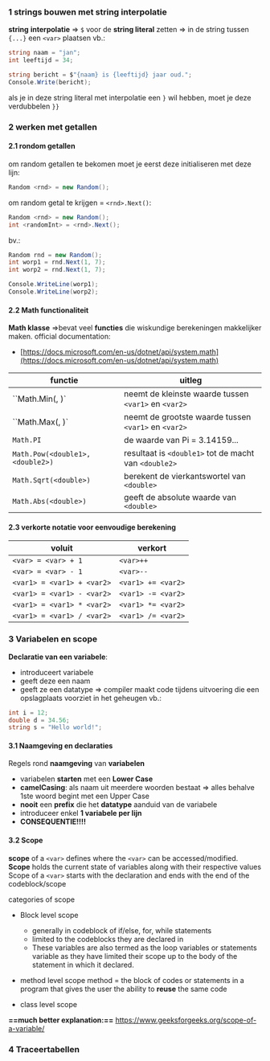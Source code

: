### 1 strings bouwen met string interpolatie
**string** **interpolatie**
=> `$` voor de **string literal** zetten
=> in de string tussen `{...}` een `<var>` plaatsen
vb.:
```c#
string naam = "jan";
int leeftijd = 34;

string bericht = $"{naam} is {leeftijd} jaar oud.";
Console.Write(bericht);
```
als je in deze string literal met interpolatie een `}` wil hebben, moet je deze verdubbelen `}}`

### 2 werken met getallen
#### 2.1 rondom getallen
om random getallen te bekomen moet je eerst deze initialiseren met deze lijn:
```C#
Random <rnd> = new Random();
```

om random getal te krijgen = `<rnd>.Next()`:
```c#
Random <rnd> = new Random();
int <randomInt> = <rnd>.Next();
```

bv.:
```C#
Random rnd = new Random(); 
int worp1 = rnd.Next(1, 7); 
int worp2 = rnd.Next(1, 7);

Console.WriteLine(worp1);
Console.WriteLine(worp2);
```

#### 2.2 Math functionaliteit

**Math klasse**
=>bevat veel **functies** die wiskundige berekeningen makkelijker maken.
official documentation:
- [https://docs.microsoft.com/en-us/dotnet/api/system.math](https://docs.microsoft.com/en-us/dotnet/api/system.math)

| functie                          | uitleg                                                |
| -------------------------------- | ----------------------------------------------------- |
| ``Math.Min(<var1>, <var2>)`      | neemt de kleinste waarde tussen `<var1>` en `<var2>`  |
| ``Math.Max(<var1>, <var2>)`      | neemt de grootste waarde tussen `<var1>` en `<var2>`  |
| `Math.PI`                        | de waarde van Pi = 3.14159...                         |
| `Math.Pow(<double1>, <double2>)` | resultaat is `<double1>` tot de macht van `<double2>` |
| `Math.Sqrt(<double>)`            | berekent de vierkantswortel van `<double>`            |
| `Math.Abs(<double>)`             | geeft de absolute waarde van `<double>`               |
#### 2.3 verkorte notatie voor eenvoudige berekening

| voluit                     | verkort            |
| -------------------------- | ------------------ |
| `<var> = <var> + 1`        | `<var>++`          |
| `<var> = <var> - 1`        | `<var>--`          |
| `<var1> = <var1> + <var2>` | `<var1> += <var2>` |
| `<var1> = <var1> - <var2>` | `<var1> -= <var2>` |
| `<var1> = <var1> * <var2>` | `<var1> *= <var2>` |
| `<var1> = <var1> / <var2>` | `<var1> /= <var2>` |
### 3 Variabelen en scope
**Declaratie van een variabele**:
- introduceert variabele
- geeft deze een naam
- geeft ze een datatype
=> compiler maakt code tijdens uitvoering die een opslagplaats voorziet in het geheugen
vb.:
```c# 
int i = 12; 
double d = 34.56; 
string s = "Hello world!";
```

#### 3.1 Naamgeving en declaraties
Regels rond **naamgeving** van **variabelen**
- variabelen **starten** met een **Lower Case** 
- **camelCasing**: als naam uit meerdere woorden bestaat => alles behalve 1ste woord begint met een Upper Case
- **nooit** een **prefix** die het **datatype** aanduid van de variabele
- introduceer enkel **1 variabele per lijn**
- **CONSEQUENTIE!!!!**

#### 3.2 Scope
**scope** of a `<var>`  defines where the `<var>` can be accessed/modified.
**Scope** holds the current state of variables along with their respective values
Scope of a `<var>` starts with the declaration and ends with the end of the codeblock/scope

categories of scope
- Block level scope
	- generally in codeblock of if/else, for, while statements
	- limited to the codeblocks they are declared in
	- These variables are also termed as the loop variables or statements variable as they have limited their scope up to the body of the statement in which it declared.
- method level scope
	method = the block of codes or statements in a program that gives the user the ability to **reuse** the same code
	
- class level scope


**==much better explanation:==**
https://www.geeksforgeeks.org/scope-of-a-variable/

### 4 Traceertabellen
